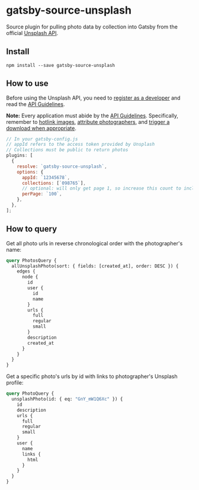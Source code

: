 # gatsby-source-unsplash

Source plugin for pulling photo data by collection into Gatsby from the official [Unsplash API](https://unsplash.com/developers).

## Install

`npm install --save gatsby-source-unsplash`

## How to use

Before using the Unsplash API, you need to [register as a developer](https://unsplash.com/developers) and read the [API Guidelines](https://help.unsplash.com/api-guidelines/unsplash-api-guidelines).

**Note:** Every application must abide by the [API Guidelines](https://help.unsplash.com/api-guidelines/unsplash-api-guidelines). Specifically, remember to [hotlink images](https://help.unsplash.com/api-guidelines/more-on-each-guideline/guideline-hotlinking-images), [attribute photographers](https://help.unsplash.com/api-guidelines/more-on-each-guideline/guideline-attribution), and [trigger a download when appropriate](https://help.unsplash.com/api-guidelines/more-on-each-guideline/guideline-triggering-a-download).

```javascript
// In your gatsby-config.js
// appId refers to the access token provided by Unsplash
// Collections must be public to return photos
plugins: [
  {
    resolve: `gatsby-source-unsplash`,
    options: {
      appId: `12345678`,
      collections: [`098765`],
      // optional: will only get page 1, so increase this count to include > 10 photos
      perPage: `100`,
    },
  },
];
```

## How to query

Get all photo urls in reverse chronological order with the photographer's name:

```graphql
query PhotosQuery {
  allUnsplashPhoto(sort: { fields: [created_at], order: DESC }) {
    edges {
      node {
        id
        user {
          id
          name
        }
        urls {
          full
          regular
          small
        }
        description
        created_at
      }
    }
  }
}
```

Get a specific photo's urls by id with links to photographer's Unsplash profile:

```graphql
query PhotoQuery {
  unsplashPhoto(id: { eq: "GnY_mW1Q6Xc" }) {
    id
    description
    urls {
      full
      regular
      small
    }
    user {
      name
      links {
        html
      }
    }
  }
}
```
